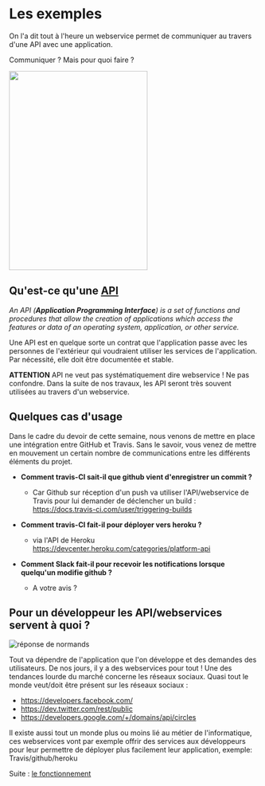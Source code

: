 # Les exemples

On l'a dit tout à l'heure un webservice permet de communiquer au travers d'une API avec une application.

Communiquer ? Mais pour quoi faire ?

<img src="http://bernard.tribollet.pagesperso-orange.fr/SiteRegionR-A/Rubriques/EssaiErreurShadok/PasdePb.jpg" border="0" height="400" width="278">

## Qu'est-ce qu'une [API](https://en.wikipedia.org/wiki/Application_programming_interface)

*An API (**Application Programming Interface**) is  a set of functions and procedures that allow the creation of applications which access the features or data of an operating system, application, or other service.*

Une API est en quelque sorte un contrat que l'application passe avec les personnes de l'extérieur qui voudraient utiliser les services de l'application. Par nécessité, elle doit être documentée et stable.

**ATTENTION** API ne veut pas systématiquement dire webservice ! Ne pas confondre. Dans la suite de nos travaux, les API seront très souvent utilisées au travers d'un webservice.

## Quelques cas d'usage
Dans le cadre du devoir de cette semaine, nous venons de mettre en place une intégration entre GitHub et Travis. Sans le savoir, vous venez de mettre en mouvement un certain nombre de communications entre les différents éléments du projet.

* **Comment travis-CI sait-il que github vient d'enregistrer un commit ?**
    * Car Github sur réception d'un push va utiliser l'API/webservice de Travis pour lui demander de déclencher un build : https://docs.travis-ci.com/user/triggering-builds

* **Comment travis-CI fait-il pour déployer vers heroku ?**
    * via l'API de Heroku https://devcenter.heroku.com/categories/platform-api

* **Comment Slack fait-il pour recevoir les notifications lorsque quelqu'un modifie github ?**
    * A votre avis ?

## Pour un développeur les API/webservices servent à quoi ?
![réponse de normands](http://www.etaletaculture.fr/wp-content/uploads/2015/12/une-reponse-de-normands.jpg)

Tout va dépendre de l'application que l'on développe et des demandes des utilisateurs. De nos jours, il y a des webservices pour tout !
Une des tendances lourde du marché concerne les réseaux sociaux. Quasi tout le monde veut/doit être présent sur les réseaux sociaux :
* https://developers.facebook.com/
* https://dev.twitter.com/rest/public
* https://developers.google.com/+/domains/api/circles

Il existe aussi tout un monde plus ou moins lié au métier de l'informatique, ces webservices vont par exemple offrir des services aux développeurs pour leur permettre de déployer plus facilement leur application, exemple: Travis/github/heroku

Suite : [le fonctionnement](./03-fonctionnement.md)
